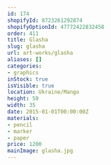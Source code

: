 ```yaml
---
id: 174
shopifyId: 8723261292874
shopifyOptionId: 47772422832458
order: 411
title: Glasha
slug: glasha
url: art-works/glasha
aliases: []
categories:
- graphics
inStock: true
isVisible: true
location: Ukraine/Mango
height: 50
width: 35
date: 2015-01-01T00:00:00Z
materials:
- pencil
- marker
- paper
price: 1200
mainImage: glasha.jpg
---
```

